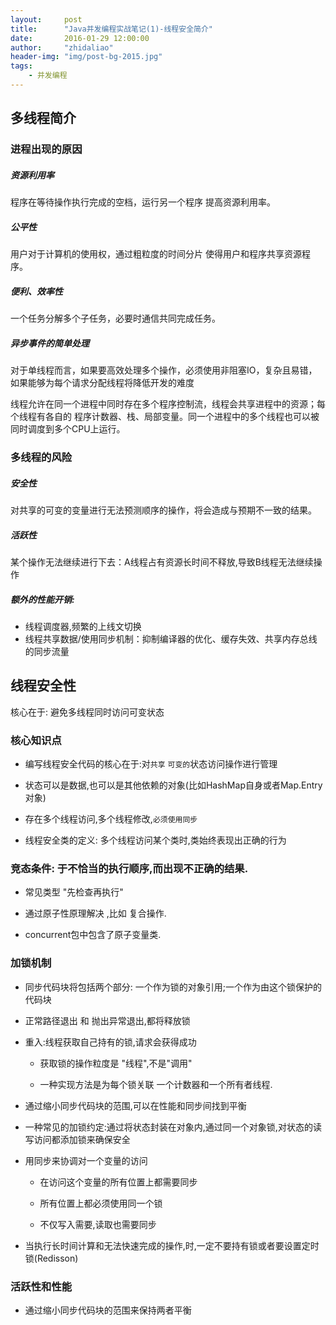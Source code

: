 ```yaml
---
layout:     post
title:      "Java并发编程实战笔记(1)-线程安全简介"
date:       2016-01-29 12:00:00
author:     "zhidaliao"
header-img: "img/post-bg-2015.jpg"
tags:
    - 并发编程
---
```


## 多线程简介

### 进程出现的原因

##### 资源利用率
程序在等待操作执行完成的空档，运行另一个程序 提高资源利用率。

##### 公平性
用户对于计算机的使用权，通过粗粒度的时间分片 使得用户和程序共享资源程序。

##### 便利、效率性
一个任务分解多个子任务，必要时通信共同完成任务。

##### 异步事件的简单处理
对于单线程而言，如果要高效处理多个操作，必须使用非阻塞IO，复杂且易错，如果能够为每个请求分配线程将降低开发的难度

线程允许在同一个进程中同时存在多个程序控制流，线程会共享进程中的资源；每个线程有各自的 程序计数器、栈、局部变量。同一个进程中的多个线程也可以被同时调度到多个CPU上运行。
 

### 多线程的风险

##### 安全性

对共享的可变的变量进行无法预测顺序的操作，将会造成与预期不一致的结果。

##### 活跃性

某个操作无法继续进行下去：A线程占有资源长时间不释放,导致B线程无法继续操作

##### 额外的性能开销:

- 线程调度器,频繁的上线文切换
- 线程共享数据/使用同步机制：抑制编译器的优化、缓存失效、共享内存总线的同步流量
	 


## 线程安全性

核心在于: 避免多线程同时访问可变状态

### 核心知识点

- 编写线程安全代码的核心在于:对`共享` `可变的`状态访问操作进行管理

- 状态可以是数据,也可以是其他依赖的对象(比如HashMap自身或者Map.Entry对象)

- 存在多个线程访问,多个线程修改,`必须使用同步`

- 线程安全类的定义: 多个线程访问某个类时,类始终表现出正确的行为


### 竞态条件: 于不恰当的执行顺序,而出现不正确的结果. 


- 常见类型 "先检查再执行"  

- 通过原子性原理解决 ,比如 复合操作.

- concurrent包中包含了原子变量类.

### 加锁机制


- 同步代码块将包括两个部分: 一个作为锁的对象引用;一个作为由这个锁保护的代码块

- 正常路径退出 和 抛出异常退出,都将释放锁

- 重入:线程获取自己持有的锁,请求会获得成功 

	- 获取锁的操作粒度是 "线程",不是"调用"

	- 一种实现方法是为每个锁关联 一个计数器和一个所有者线程.

- 通过缩小同步代码块的范围,可以在性能和同步间找到平衡

- 一种常见的加锁约定:通过将状态封装在对象内,通过同一个对象锁,对状态的读写访问都添加锁来确保安全

- 用同步来协调对一个变量的访问

	- 在访问这个变量的所有位置上都需要同步

	- 所有位置上都必须使用同一个锁

	- 不仅写入需要,读取也需要同步

- 当执行长时间计算和无法快速完成的操作,时,一定不要持有锁或者要设置定时锁(Redisson)


### 活跃性和性能

- 通过缩小同步代码块的范围来保持两者平衡